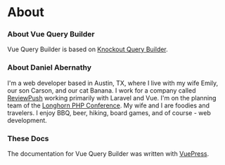 # About

### About Vue Query Builder

Vue Query Builder is based on [Knockout Query Builder](https://kindohm.github.io/knockout-query-builder/).

### About Daniel Abernathy

I'm a web developer based in Austin, TX, where I live with my wife Emily, our son Carson, and our cat Banana. I work for a company called [ReviewPush](https://www.reviewpush.com) working primarily with Laravel and Vue. I'm on the planning team of the [Longhorn PHP Conference](https://www.longhornphp.com). My wife and I are foodies and travelers. I enjoy BBQ, beer, hiking, board games, and of course - web development.

### These Docs

The documentation for Vue Query Builder was written with [VuePress](https://vuepress.vuejs.org/).